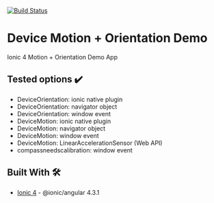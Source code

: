[![Build Status](https://travis-ci.org/servrox/ionic4-device-motion.svg?branch=master)](https://travis-ci.org/servrox/ionic4-device-motion)

# Device Motion + Orientation Demo
Ionic 4 Motion + Orientation Demo App


## Tested options ✔️
* DeviceOrientation: ionic native plugin
* DeviceOrientation: navigator object
* DeviceOrientation: window event
* DeviceMotion: ionic native plugin
* DeviceMotion: navigator object
* DeviceMotion: window event
* DeviceMotion: LinearAccelerationSensor (Web API)
* compassneedscalibration: window event

## Built With 🛠️
* [Ionic 4](https://ionicframework.com/docs) - @ionic/angular 4.3.1